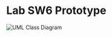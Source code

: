 # Lab SW6 Prototype
![UML Class Diagram](https://github.com/user-attachments/assets/1ef32009-e324-4349-afb6-b7116390b038)
